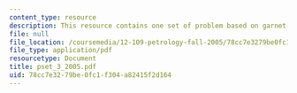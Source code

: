```yaml
---
content_type: resource
description: This resource contains one set of problem based on garnet-biotite thermobarometry.
file: null
file_location: /coursemedia/12-109-petrology-fall-2005/78cc7e3279be0fc1f304a82415f2d164_pset_3_2005.pdf
file_type: application/pdf
resourcetype: Document
title: pset_3_2005.pdf
uid: 78cc7e32-79be-0fc1-f304-a82415f2d164
---
```

